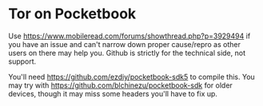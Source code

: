 # Tor on Pocketbook

Use https://www.mobileread.com/forums/showthread.php?p=3929494 if you have an issue and can't narrow down proper cause/repro as other users on there may help you. Github is strictly for the technical side, not support.

You'll need https://github.com/ezdiy/pocketbook-sdk5 to compile this. You may try with https://github.com/blchinezu/pocketbook-sdk for older devices, though it may miss some headers you'll have to fix up.
